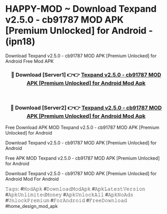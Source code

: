 # HAPPY-MOD ~ Download Texpand v2.5.0 - cb91787 MOD APK [Premium Unlocked] for Android - (ipn18)
Download Texpand v2.5.0 - cb91787 MOD APK [Premium Unlocked] for Android Free Mod APK

<div align="center">
<h3>🔴 Download [Server1] 👉👉 <a href="https://apk-comot.site?title=Texpand_v2.5.0_-_cb91787_MOD_APK_[Premium_Unlocked]_for_Android">Texpand v2.5.0 - cb91787 MOD APK [Premium Unlocked] for Android Mod Apk</a></h3><br>

<h3>🔴 Download [Server2] 👉👉 <a href="https://apk-comot.site?title=Texpand_v2.5.0_-_cb91787_MOD_APK_[Premium_Unlocked]_for_Android">Texpand v2.5.0 - cb91787 MOD APK [Premium Unlocked] for Android Mod Apk</a></h3>
</div>


Free Download APK MOD Texpand v2.5.0 - cb91787 MOD APK [Premium Unlocked] for Android

Download Texpand v2.5.0 - cb91787 MOD APK [Premium Unlocked] for Android 

Free APK MOD Texpand v2.5.0 - cb91787 MOD APK [Premium Unlocked] for Android 

Download Texpand v2.5.0 - cb91787 MOD APK [Premium Unlocked] for Android Mod For Android

𝚃𝚊𝚐𝚜: #𝙼𝚘𝚍𝙰𝚙𝚔 #𝙳𝚘𝚠𝚗𝚕𝚘𝚊𝚍𝙼𝚘𝚍𝙰𝚙𝚔 #𝙰𝚙𝚔𝙻𝚊𝚝𝚎𝚜𝚝𝚅𝚎𝚛𝚜𝚒𝚘𝚗 #𝙰𝚙𝚔𝚄𝚗𝚕𝚒𝚖𝚒𝚝𝚎𝚍𝙼𝚘𝚗𝚎𝚢 #𝙰𝚙𝚔𝚄𝚗𝚕𝚘𝚌𝚔𝙰𝚕𝚕 #𝙰𝚙𝚔𝙽𝚘𝙰𝚍𝚜 #𝚄𝚗𝚕𝚘𝚌𝚔𝙿𝚛𝚎𝚖𝚒𝚞𝚖 #𝙵𝚘𝚛𝙰𝚗𝚍𝚛𝚘𝚒𝚍 #𝙵𝚛𝚎𝚎𝙳𝚘𝚠𝚗𝚕𝚘𝚊𝚍 #home_design_mod_apk
